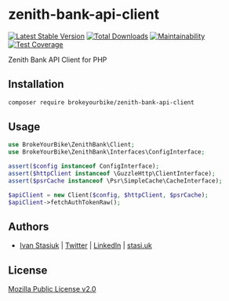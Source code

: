 # zenith-bank-api-client

[![Latest Stable Version](https://img.shields.io/github/v/release/brokeyourbike/zenith-bank-api-client-php)](https://github.com/brokeyourbike/zenith-bank-api-client-php/releases)
[![Total Downloads](https://poser.pugx.org/brokeyourbike/zenith-bank-api-client/downloads)](https://packagist.org/packages/brokeyourbike/zenith-bank-api-client)
[![Maintainability](https://api.codeclimate.com/v1/badges/91df1b66b0b140f8097b/maintainability)](https://codeclimate.com/github/brokeyourbike/zenith-bank-api-client-php/maintainability)
[![Test Coverage](https://api.codeclimate.com/v1/badges/91df1b66b0b140f8097b/test_coverage)](https://codeclimate.com/github/brokeyourbike/zenith-bank-api-client-php/test_coverage)

Zenith Bank API Client for PHP

## Installation

```bash
composer require brokeyourbike/zenith-bank-api-client
```

## Usage

```php
use BrokeYourBike\ZenithBank\Client;
use BrokeYourBike\ZenithBank\Interfaces\ConfigInterface;

assert($config instanceof ConfigInterface);
assert($httpClient instanceof \GuzzleHttp\ClientInterface);
assert($psrCache instanceof \Psr\SimpleCache\CacheInterface);

$apiClient = new Client($config, $httpClient, $psrCache);
$apiClient->fetchAuthTokenRaw();
```

## Authors
- [Ivan Stasiuk](https://github.com/brokeyourbike) | [Twitter](https://twitter.com/brokeyourbike) | [LinkedIn](https://www.linkedin.com/in/brokeyourbike) | [stasi.uk](https://stasi.uk)

## License
[Mozilla Public License v2.0](https://github.com/brokeyourbike/zenith-bank-api-client-php/blob/main/LICENSE)
